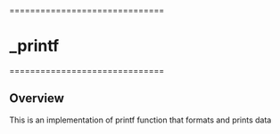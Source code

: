 ==============================
# _printf
==============================
## Overview
This is an implementation of printf function that formats and prints data

